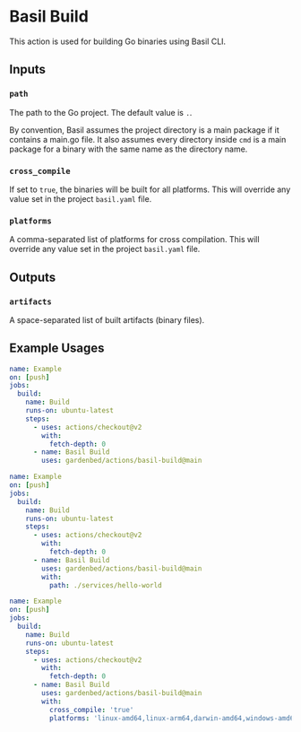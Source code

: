 # Basil Build

This action is used for building Go binaries using Basil CLI.

## Inputs

### `path`

The path to the Go project. The default value is `.`.

By convention, Basil assumes the project directory is a main package if it contains a main.go file.
It also assumes every directory inside `cmd` is a main package for a binary with the same name as the directory name.

### `cross_compile`

If set to `true`, the binaries will be built for all platforms.
This will override any value set in the project `basil.yaml` file.

### `platforms`

A comma-separated list of platforms for cross compilation.
This will override any value set in the project `basil.yaml` file.

## Outputs

### `artifacts`

A space-separated list of built artifacts (binary files).

## Example Usages

```yaml
name: Example
on: [push]
jobs:
  build:
    name: Build
    runs-on: ubuntu-latest
    steps:
      - uses: actions/checkout@v2
        with:
          fetch-depth: 0
      - name: Basil Build
        uses: gardenbed/actions/basil-build@main
```

```yaml
name: Example
on: [push]
jobs:
  build:
    name: Build
    runs-on: ubuntu-latest
    steps:
      - uses: actions/checkout@v2
        with:
          fetch-depth: 0
      - name: Basil Build
        uses: gardenbed/actions/basil-build@main
        with:
          path: ./services/hello-world
```

```yaml
name: Example
on: [push]
jobs:
  build:
    name: Build
    runs-on: ubuntu-latest
    steps:
      - uses: actions/checkout@v2
        with:
          fetch-depth: 0
      - name: Basil Build
        uses: gardenbed/actions/basil-build@main
        with:
          cross_compile: 'true'
          platforms: 'linux-amd64,linux-arm64,darwin-amd64,windows-amd64'
```
